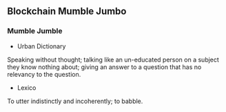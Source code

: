 ## Blockchain Mumble Jumbo

### Mumble Jumble 
* Urban Dictionary

Speaking without thought; talking like an un-educated person on a subject they know nothing about; giving an answer to a question that has no relevancy to the question.

* Lexico

To utter indistinctly and incoherently; to babble.
